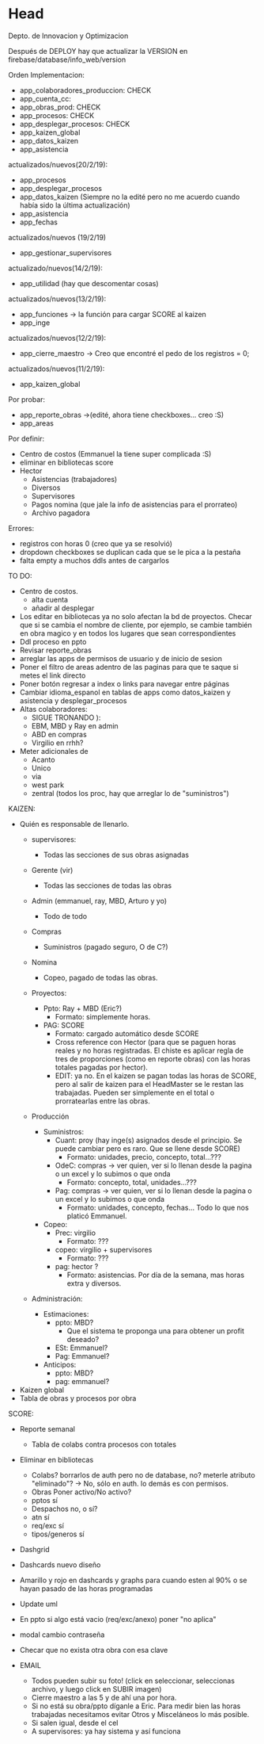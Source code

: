 # Head
Depto. de Innovacion y Optimizacion

Después de DEPLOY hay que actualizar la VERSION en firebase/database/info_web/version
 
 Orden Implementacion:
 - app_colaboradores_produccion: CHECK
 - app_cuenta_cc: 
 - app_obras_prod: CHECK
 - app_procesos: CHECK
 - app_desplegar_procesos: CHECK
 - app_kaizen_global
 - app_datos_kaizen
 - app_asistencia
 
 actualizados/nuevos(20/2/19):
 - app_procesos
 - app_desplegar_procesos
 - app_datos_kaizen (Siempre no la edité pero no me acuerdo cuando había sido la última actualización)
 - app_asistencia
 - app_fechas
 
 actualizados/nuevos (19/2/19)
 - app_gestionar_supervisores
 
 actualizado/nuevos(14/2/19):
 - app_utilidad (hay que descomentar cosas)
 
 actualizados/nuevos(13/2/19):
 - app_funciones -> la función para cargar SCORE al kaizen
 - app_inge
 
 actualizados/nuevos(12/2/19):
 - app_cierre_maestro -> Creo que encontré el pedo de los registros = 0;
 
 actualizados/nuevos(11/2/19):
 - app_kaizen_global 
 
 Por probar:
 - app_reporte_obras ->(edité, ahora tiene checkboxes... creo :S)
 - app_areas

 Por definir:
 - Centro de costos (Emmanuel la tiene super complicada :S)
 - eliminar en bibliotecas score
 - Hector
    - Asistencias (trabajadores)
    - Diversos
    - Supervisores
    - Pagos nomina (que jale la info de asistencias para el prorrateo)
    - Archivo pagadora

 Errores:
 - registros con horas 0 (creo que ya se resolvió)
 - dropdown checkboxes se duplican cada que se le pica a la pestaña
 - falta empty a muchos ddls antes de cargarlos

TO DO:
 - Centro de costos.
   - alta cuenta
   - añadir al desplegar
 - Los editar en bibliotecas ya no solo afectan la bd de proyectos. Checar que si se cambia el nombre de cliente, por ejemplo, se cambie también en obra magico y en todos los lugares que sean correspondientes
 - Ddl proceso en ppto
 - Revisar reporte_obras
 - arreglar las apps de permisos de usuario y de inicio de sesion
 - Poner el filtro de areas adentro de las paginas para que te saque si metes el link directo
 - Poner botón regresar a index o links para navegar entre páginas
 - Cambiar idioma_espanol en tablas de apps como datos_kaizen y asistencia y desplegar_procesos
 - Altas colaboradores:
   - SIGUE TRONANDO ):
   - EBM, MBD y Ray en admin
   - ABD en compras
   - Virgilio en rrhh?
 - Meter adicionales de
   - Acanto
   - Unico
   - via
   - west park
   - zentral (todos los proc, hay que arreglar lo de "suministros")
 
KAIZEN: 
  - Quién es responsable de llenarlo.
    - supervisores:
      - Todas las secciones de sus obras asignadas
    - Gerente (vir)
      - Todas las secciones de todas las obras
    - Admin (emmanuel, ray, MBD, Arturo y yo) 
      - Todo de todo
    - Compras
      - Suministros (pagado seguro, O de C?)
    - Nomina
      - Copeo, pagado de todas las obras.
        
    - Proyectos: 
      - Ppto: Ray + MBD (Eric?) 
        - Formato: simplemente horas.
      - PAG: SCORE 
        - Formato: cargado automático desde SCORE
        - Cross reference con Hector (para que se paguen horas reales y no horas registradas. El chiste es aplicar regla de tres de proporciones (como en reporte obras) con las horas totales pagadas por hector).
        - EDIT: ya no. En el kaizen se pagan todas las horas de SCORE, pero al salir de kaizen para el HeadMaster se le restan las trabajadas. Pueden ser simplemente en el total o prorratearlas entre las obras.
    - Producción
      - Suministros:
        - Cuant: proy (hay inge(s) asignados desde el principio. Se puede cambiar pero es raro. Que se llene desde SCORE)
          - Formato: unidades, precio, concepto, total...???
        - OdeC: compras -> ver quien, ver si lo llenan desde la pagina o un excel y lo subimos o que onda
          - Formato: concepto, total, unidades...???
        - Pag: compras -> ver quien, ver si lo llenan desde la pagina o un excel y lo subimos o que onda
          - Formato: unidades, concepto, fechas... Todo lo que nos platicó Emmanuel.
      - Copeo:
        - Prec: virgilio
          - Formato: ???
        - copeo: virgilio + supervisores 
          - Formato: ???
        - pag: hector ?
          - Formato: asistencias. Por día de la semana, mas horas extra y diversos. 
    - Administración:
      - Estimaciones:
        - ppto: MBD?
          - Que el sistema te proponga una para obtener un profit deseado?
        - ESt: Emmanuel?
        - Pag: Emmanuel?
      - Anticipos:
        - ppto: MBD?
        - pag: emmanuel?
 - Kaizen global
 - Tabla de obras y procesos por obra
 
SCORE:
  - Reporte semanal
    - Tabla de colabs contra procesos con totales
   
  - Eliminar en bibliotecas
    - Colabs? borrarlos de auth pero no de database, no? meterle atributo "eliminado"? -> No, sólo en auth. lo demás es con permisos.
    - Obras Poner activo/No activo?
    - pptos sí
    - Despachos no, o sí?
    - atn sí
    - req/exc sí
    - tipos/generos sí
  - Dashgrid
  - Dashcards nuevo diseño
  - Amarillo y rojo en dashcards y graphs para cuando esten al 90% o se hayan pasado de las horas programadas
  - Update uml
  - En ppto si algo está vacio (req/exc/anexo) poner "no aplica"
  - modal cambio contraseña
  - Checar que no exista otra obra con esa clave
  
- EMAIL
  - Todos pueden subir su foto! (click en seleccionar, seleccionas archivo, y luego click en SUBIR imagen)
  - Cierre maestro a las 5 y de ahí una por hora.
  - Si no está su obra/ppto díganle a Eric. Para medir bien las horas trabajadas necesitamos evitar Otros y Misceláneos lo más posible.
  - Si salen igual, desde el cel
  - A supervisores: ya hay sistema y así funciona
